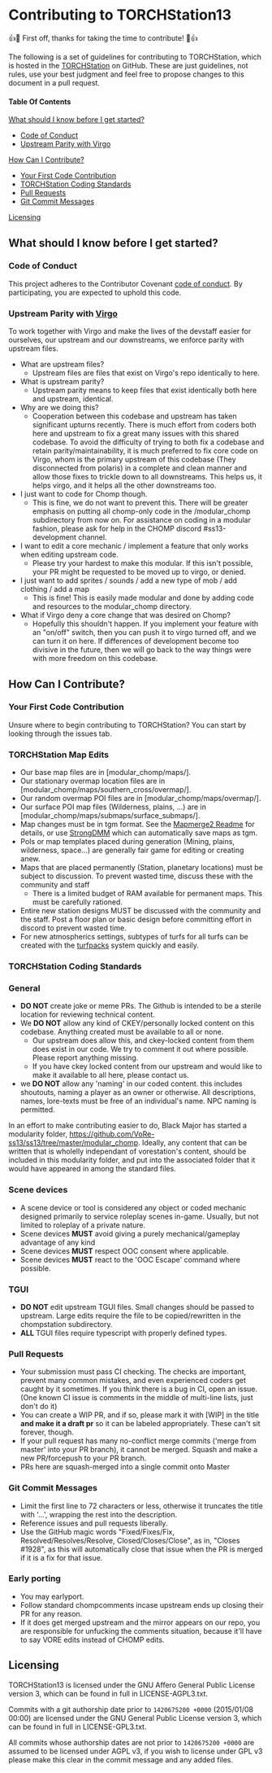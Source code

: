 # Contributing to TORCHStation13

:+1::tada: First off, thanks for taking the time to contribute! :tada::+1:

The following is a set of guidelines for contributing to TORCHStation, which is hosted in the [TORCHStation](https://github.com/VoRe-ss13/ss13) on GitHub.
These are just guidelines, not rules, use your best judgment and feel free to propose changes to this document in a pull request.

#### Table Of Contents

[What should I know before I get started?](#what-should-i-know-before-i-get-started)
  * [Code of Conduct](#code-of-conduct)
  * [Upstream Parity with Virgo](#upstream-parity-with-virgo)

[How Can I Contribute?](#how-can-i-contribute)
  * [Your First Code Contribution](#your-first-code-contribution)
  * [TORCHStation Coding Standards](#chomp-station-coding-standards)
  * [Pull Requests](#pull-requests)
  * [Git Commit Messages](#git-commit-messages)

[Licensing](#Licensing)


## What should I know before I get started?

### Code of Conduct

This project adheres to the Contributor Covenant [code of conduct](code_of_conduct.md).
By participating, you are expected to uphold this code.

### Upstream Parity with [Virgo](https://github.com/VOREStation/VOREStation)

To work together with Virgo and make the lives of the devstaff easier for ourselves, our upstream and our downstreams, we enforce parity with upstream files.
* What are upstream files?
    * Upstream files are files that exist on Virgo's repo identically to here.
* What is upstream parity?
    * Upstream parity means to keep files that exist identically both here and upstream, identical. 
* Why are we doing this?
    * Cooperation between this codebase and upstream has taken significant upturns recently. There is much effort from coders both here and upstream to fix a great many issues with this shared codebase. To avoid the difficulty of trying to both fix a codebase and retain parity/maintainability, it is much preferred to fix core code on Virgo, whom is the primary upstream of this codebase (They disconnected from polaris) in a complete and clean manner and allow those fixes to trickle down to all downstreams. This helps us, it helps virgo, and it helps all the other downstreams too. 
* I just want to code for Chomp though.
    * This is fine, we do not want to prevent this. There will be greater emphasis on putting all chomp-only code in the /modular_chomp subdirectory from now on. For assistance on coding in a modular fashion, please ask for help in the CHOMP discord #ss13-development channel.
* I want to edit a core mechanic / implement a feature that only works when editing upstream code.
    * Please try your hardest to make this modular. If this isn't possible, your PR might be requested to be moved up to virgo, or denied. 
* I just want to add sprites / sounds / add a new type of mob / add clothing / add a map
    * This is fine! This is easily made modular and done by adding code and resources to the modular_chomp directory. 
* What if Virgo deny a core change that was desired on Chomp?
    * Hopefully this shouldn't happen. If you implement your feature with an "on/off" switch, then you can push it to virgo turned off, and we can turn it on here. If differences of development become too divisive in the future, then we will go back to the way things were with more freedom on this codebase. 

## How Can I Contribute?

### Your First Code Contribution

Unsure where to begin contributing to TORCHStation? You can start by looking through the issues tab.

### TORCHStation Map Edits

* Our base map files are in [modular_chomp/maps/].
* Our stationary overmap location files are in [modular_chomp/maps/southern_cross/overmap/].
* Our random overmap POI files are in [modular_chomp/maps/overmap/].
* Our surface POI map files (Wilderness, plains, ...) are in [modular_chomp/maps/submaps/surface_submaps/].
* Map changes must be in tgm format. See the [Mapmerge2 Readme](../tools/mapmerge2/readme.md) for details, or use [StrongDMM](../tools/StrongDMM/README.md) which can automatically save maps as tgm.
* PoIs or map templates placed during generation (Mining, plains, wilderness, space...) are generally fair game for editing or creating anew.
* Maps that are placed permanently (Station, planetary locations) must be subject to discussion. To prevent wasted time, discuss these with the community and staff
    * There is a limited budget of RAM available for permanent maps. This must be carefully rationed. 
* Entire new station designs MUST be discussed with the community and the staff. Post a floor plan or basic design before committing effort in discord to prevent wasted time. 
* For new atmospherics settings, subtypes of turfs for all turfs can be created with the [turfpacks](../modular_chomp/maps/~turfpacks/turfpacks.dm) system quickly and easily.

### TORCHStation Coding Standards

### General
* **DO NOT** create joke or meme PRs. The Github is intended to be a sterile location for reviewing technical content.
* We **DO NOT** allow any kind of CKEY/personally locked content on this codebase. Anything created must be available to all or none.
    * Our upstream does allow this, and ckey-locked content from them does exist in our code. We try to comment it out where possible. Please report anything missing.
    * If you have ckey locked content from our upstream and would like to make it available to all here, please contact us.
* we **DO NOT** allow any 'naming' in our coded content. this includes shoutouts, naming a player as an owner or otherwise. All descriptions, names, lore-texts must be free of an individual's name. NPC naming is permitted.

In an effort to make contributing easier to do, Black Major has started a modularity folder, https://github.com/VoRe-ss13/ss13/tree/master/modular_chomp.
Ideally, any content that can be written that is wholelly independant of vorestation's content, should be
included in this modularity folder, and put into the associated folder that it would have appeared in among the standard files.

### Scene devices
* A scene device or tool is considered any object or coded mechanic designed primarily to service roleplay scenes in-game. Usually, but not limited to roleplay of a private nature.
* Scene devices **MUST** avoid giving a purely mechanical/gameplay advantage of any kind 
* Scene devices **MUST** respect OOC consent where applicable.
* Scene devices **MUST** react to the 'OOC Escape' command where possible. 

### TGUI
* **DO NOT** edit upstream TGUI files. Small changes should be passed to upstream. Large edits require the file to be copied/rewritten in the chompstation subdirectory.
* **ALL** TGUI files require typescript with properly defined types.


### Pull Requests

* Your submission must pass CI checking. The checks are important, prevent many common mistakes, and even experienced coders get caught by it sometimes. If you think there is a bug in CI, open an issue. (One known CI issue is comments in the middle of multi-line lists, just don't do it)
* You can create a WIP PR, and if so, please mark it with [WIP] in the title **and make it a draft pr** so it can be labeled appropriately. These can't sit forever, though.
* If your pull request has many no-conflict merge commits ('merge from master' into your PR branch), it cannot be merged. Squash and make a new PR/forcepush to your PR branch.
* PRs here are squash-merged into a single commit onto Master

### Git Commit Messages

* Limit the first line to 72 characters or less, otherwise it truncates the title with '...', wrapping the rest into the description.
* Reference issues and pull requests liberally.
* Use the GitHub magic words "Fixed/Fixes/Fix, Resolved/Resolves/Resolve, Closed/Closes/Close", as in, "Closes #1928", as this will automatically close that issue when the PR is merged if it is a fix for that issue.

### Early porting

* You may earlyport.
* Follow standard chompcomments incase upstream ends up closing their PR for any reason.
* If it does get merged upstream and the mirror appears on our repo, you are responsible for unfucking the comments situation, because it'll have to say VORE edits instead of CHOMP edits.

## Licensing
TORCHStation13 is licensed under the GNU Affero General Public License version 3, which can be found in full in LICENSE-AGPL3.txt.

Commits with a git authorship date prior to `1420675200 +0000` (2015/01/08 00:00) are licensed under the GNU General Public License version 3, which can be found in full in LICENSE-GPL3.txt.

All commits whose authorship dates are not prior to `1420675200 +0000` are assumed to be licensed under AGPL v3, if you wish to license under GPL v3 please make this clear in the commit message and any added files.
